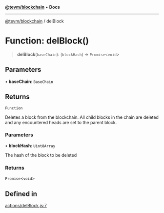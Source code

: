[**@tevm/blockchain**](../README.md) • **Docs**

***

[@tevm/blockchain](../globals.md) / delBlock

# Function: delBlock()

> **delBlock**(`baseChain`): (`blockHash`) => `Promise`\<`void`\>

## Parameters

• **baseChain**: `BaseChain`

## Returns

`Function`

Deletes a block from the blockchain. All child blocks in the chain are
deleted and any encountered heads are set to the parent block.

### Parameters

• **blockHash**: `Uint8Array`

The hash of the block to be deleted

### Returns

`Promise`\<`void`\>

## Defined in

[actions/delBlock.js:7](https://github.com/evmts/tevm-monorepo/blob/main/packages/blockchain/src/actions/delBlock.js#L7)
